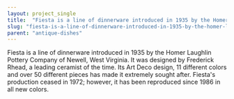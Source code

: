 ```yaml
---
layout: project_single
title:  "Fiesta is a line of dinnerware introduced in 1935 by the Homer Laughlin Pottery Company of Newell, West Virginia. It was designed by Frederick Rhead, a leading ceramist of the time.  Its Art Deco design, 11 different colors and over 50 different piec"
slug: "fiesta-is-a-line-of-dinnerware-introduced-in-1935-by-the-homer-laughlin-pottery-company-of"
parent: "antique-dishes"
---
```

Fiesta is a line of dinnerware introduced in 1935 by the Homer Laughlin Pottery Company of Newell, West Virginia. It was designed by Frederick Rhead, a leading ceramist of the time.  Its Art Deco design, 11 different colors and over 50 different pieces has made it extremely sought after.  Fiesta's production ceased in 1972; however, it has been reproduced since 1986 in all new colors.